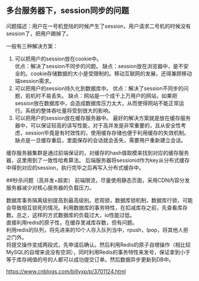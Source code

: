 ## 多台服务器下，session同步的问题
问题描述：用户在一号机登陆的时候产生了session，用户请求二号机的时候没有session了，把用户踢掉了。

一般有三种解决方案：  

1. 可以把用户的session放在cookie中。  
	优点：解决了session不同步的问题。
	缺点：session放在浏览器中，是不安全的。cookie存储数据的大小是受限制的。移动互联网的发展，还得兼顾移动端session需求。
2. 可以把用户的session持久化到数据库中。
	优点：解决了session不同步的问题，宕机时不易丢失。
	缺点：网站是一个成千上万用户的网站，如果把session放在数据库中，会造成数据库压力太大，从而使得网站不能正常运行。系统的整体吞吐量将受到很大的影响。
3. 可以把用户的session放在缓存服务器中。
	 最好的解决方案就是放在缓存服务器中，可以保证较高的读写性能，对于高并发是非常重要的，且从安全性考虑，session毕竟是有时效性的，使用缓存存储也便于利用缓存的失效机制。  
	 缺点是一旦缓存重启，里面保存的会话就会丢失，需要用户重新建立会话。
	 
缓存服务器集群是通过前端保证的，对缓存的hash值取模来找到对应的缓存服务器，这里用到了一致性哈希算法。 后端服务器将sessionid作为key从分布式缓存中得到对应的session，执行完毕之后再写入分布式缓存中。  

##秒杀问题（高并发+超卖）
前端限流，尽量使用静态页面，采用CDN内容分发服务器减少对核心服务器的负载压力。

数据库事务隔离级别提高到最高级别。悲观锁，数据库锁机制，数据库行锁，可能会导致相互锁死的情况。利用数据库的事务特性，在扣减库存之前，先查看库存数。总之，这样的方式数据库的负载过大，io性能过低。   
直接利用redis的原子性，在缓存里减库存数，但有问题。  
利用redis的队列，将先进来的10个人存入队列当中，rpush，lpop，将其他人拒之门外。  
将提交操作变成两段式，先申请后确认。然后利用Redis的原子自增操作（相比较MySQL的自增来说没有空洞），同时利用Redis的事务特性来发号，保证拿到小于等于库存阀值的号的人都可以成功提交订单。然后数据异步更新到DB中。   

https://www.cnblogs.com/billyxp/p/3701124.html